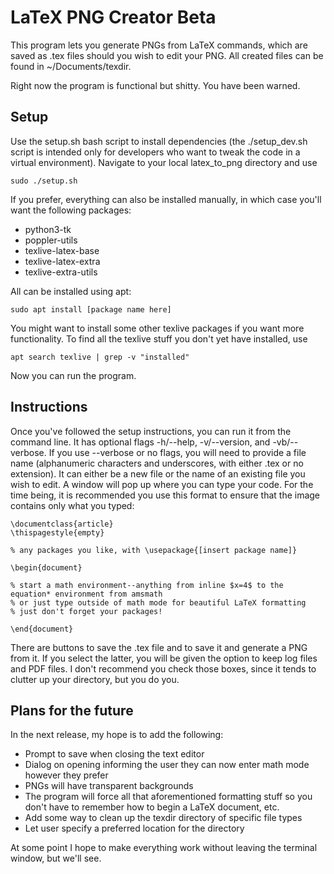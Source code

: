 # LaTeX PNG Creator Beta
This program lets you generate PNGs from LaTeX commands, which are saved as .tex files should you wish to edit your PNG. All created files can be found in ~/Documents/texdir.

Right now the program is functional but shitty. You have been warned.

## Setup
Use the setup.sh bash script to install dependencies (the ./setup_dev.sh script is intended only for developers who want to tweak the code in a virtual environment). Navigate to your local latex_to_png directory and use
```
sudo ./setup.sh
```
If you prefer, everything can also be installed manually, in which case you'll want the following packages:
  - python3-tk
  - poppler-utils
  - texlive-latex-base
  - texlive-latex-extra
  - texlive-extra-utils
  
All can be installed using apt:
```
sudo apt install [package name here]
```
You might want to install some other texlive packages if you want more functionality. To find all the texlive stuff you don't yet have installed, use
```
apt search texlive | grep -v "installed"
```
Now you can run the program.

## Instructions
Once you've followed the setup instructions, you can run it from the command line. It has optional flags -h/--help, -v/--version, and -vb/--verbose. If you use --verbose or no flags, you will need to provide a file name (alphanumeric characters and underscores, with either .tex or no extension). It can either be a new file or the name of an existing file you wish to edit. A window will pop up where you can type your code. For the time being, it is recommended you use this format to ensure that the image contains only what you typed:
```
\documentclass{article}
\thispagestyle{empty}

% any packages you like, with \usepackage{[insert package name]}

\begin{document}

% start a math environment--anything from inline $x=4$ to the equation* environment from amsmath
% or just type outside of math mode for beautiful LaTeX formatting
% just don't forget your packages!

\end{document}
```
There are buttons to save the .tex file and to save it and generate a PNG from it. If you select the latter, you will be given the option to keep log files and PDF files. I don't recommend you check those boxes, since it tends to clutter up your directory, but you do you.

## Plans for the future
In the next release, my hope is to add the following:
  - Prompt to save when closing the text editor
  - Dialog on opening informing the user they can now enter math mode however they prefer
  - PNGs will have transparent backgrounds
  - The program will force all that aforementioned formatting stuff so you don't have to remember how to begin a LaTeX document, etc.
  - Add some way to clean up the texdir directory of specific file types
  - Let user specify a preferred location for the directory
  
At some point I hope to make everything work without leaving the terminal window, but we'll see.
